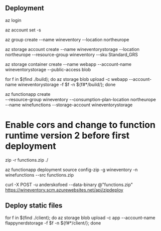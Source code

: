 ## Deployment

az login

az account set -s <subId>

az group create --name wineventory --location northeurope

<!-- Create storage account -->
az storage account create --name wineventorystorage --location northeurope --resource-group wineventory --sku Standard_GRS

az storage container create --name webapp --account-name wineventorystorage --public-access blob

<!-- Deploy app files to blob container -->
for f in $(find ./build); do az storage blob upload -c webapp --account-name wineventorystorage -f $f -n ${f#*/build/}; done

<!-- Create function app -->
az functionapp create \
--resource-group wineventory --consumption-plan-location northeurope \
--name winefunctions --storage-account wineventorystorage  

# Enable cors and change to function runtime version 2 before first deployment

zip -r functions.zip ./

az functionapp deployment source config-zip -g wineventory -n \
winefunctions --src functions.zip

curl -X POST -u anderskofoed --data-binary @"functions.zip" https://wineventory.scm.azurewebsites.net/api/zipdeploy



## Deploy static files

for f in $(find ./client); do az storage blob upload -c app --account-name flappynerdstorage -f $f -n ${f#*/client/}; done